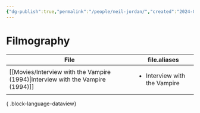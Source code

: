 ```yaml
---
{"dg-publish":true,"permalink":"/people/neil-jordan/","created":"2024-06-17","updated":"2025-03-13"}
---
```



# Filmography

| File                                                                               | file.aliases                                 |
| ---------------------------------------------------------------------------------- | -------------------------------------------- |
| [[Movies/Interview with the Vampire (1994)\|Interview with the Vampire (1994)]] | <ul><li>Interview with the Vampire</li></ul> |

{ .block-language-dataview}
